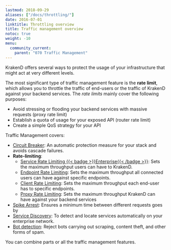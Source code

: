 ```yaml
---
lastmod: 2018-09-29
aliases: ["/docs/throttling/"]
date: 2016-07-01
linktitle: Throttling overview
title: Traffic management overview
notoc: true
weight: -10
menu:
  community_current:
    parent: "070 Traffic Management"
---
```

KrakenD offers several ways to protect the usage of your infrastructure that might act at very different levels.

The most significant type of traffic management feature is the **rate limit**, which allows you to throttle the traffic of end-users or the traffic of KrakenD against your backend services. The *rate limits* mainly cover the following purposes:

- Avoid stressing or flooding your backend services with massive requests (proxy rate limit)
- Establish a quota of usage for your exposed API (router rate limit)
- Create a simple QoS strategy for your API

Traffic Management covers:

- [Circuit Breaker](/docs/backends/circuit-breaker/): An automatic protection measure for your stack and avoids cascade failures.
- **Rate-limiting**:
  - [Service Rate Limiting {{< badge >}}Enterprise{{< /badge >}}](/docs/enterprise/service-settings/service-rate-limit/): Sets the maximum throughput users can have to KrakenD.
  - [Endpoint Rate Limiting](/docs/endpoints/rate-limit/): Sets the maximum throughput all connected users can have against specific endpoints.
  - [Client Rate Limiting](/docs/endpoints/rate-limit/): Sets the maximum throughput each end-user has to specific endpoints.
  - [Proxy Rate Limiting](/docs/backends/rate-limit/): Sets the maximum throughput KrakenD can have against your backend services
- [Spike Arrest](/docs/throttling/spike-arrest/): Ensures a minimum time between different requests goes by
- [Service Discovery](/docs/backends/service-discovery/): To detect and locate services automatically on your enterprise network.
- [Bot detection](/docs/throttling/botdetector/): Reject bots carrying out scraping, content theft, and other forms of spam.

You can combine parts or all the traffic management features.